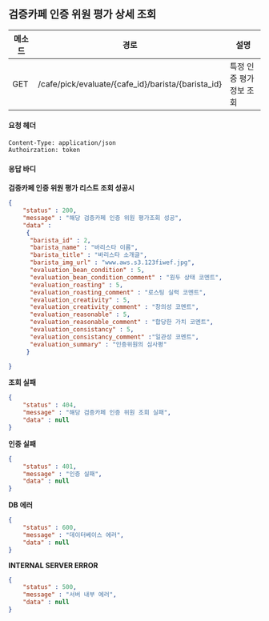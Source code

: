 ## 검증카페 인증 위원 평가 상세 조회



| 메소드 | 경로                                               | 설명                     |
| ------ | -------------------------------------------------- | ------------------------ |
| GET    | /cafe/pick/evaluate/{cafe_id}/barista/{barista_id} | 특정 인증 평가 정보 조회 |

#### 요청 헤더

```
Content-Type: application/json
Authoirzation: token
```

#### 응답 바디

**검증카페 인증 위원 평가 리스트 조회 성공시**

```json
{
    "status" : 200,
    "message" : "해당 검증카페 인증 위원 평가조회 성공",
    "data" :
     {
      "barista_id" : 2,
      "barista_name" : "바리스타 이름",
      "barista_title" : "바리스타 소개글",
      "barista_img_url" : "www.aws.s3.123fiwef.jpg",
      "evaluation_bean_condition" : 5,
      "evaluation_bean_condition_comment" : "원두 상태 코멘트",
      "evaluation_roasting" : 5,
      "evaluation_roasting_comment" : "로스팅 실력 코멘트",
      "evaluation_creativity" : 5,
      "evaluation_creativity_comment" : "창의성 코멘트",
      "evaluation_reasonable" : 5,      
      "evaluation_reasonable_comment" : "합당한 가치 코멘트",
      "evaluation_consistancy" : 5,
      "evaluation_consistancy_comment" :"일관성 코멘트",
      "evaluation_summary" : "인증위원의 심사평"
     }

}
```

**조회 실패**

```json
{
    "status" : 404,
    "message" : "해당 검증카페 인증 위원 조회 실패",
    "data" : null
}
```

**인증 실패**

```json
{
    "status" : 401,
    "message" : "인증 실패",
    "data" : null
}
```

**DB 에러**

```json
{
    "status" : 600,
    "message" : "데이터베이스 에러",
    "data" : null
}
```

**INTERNAL SERVER ERROR**

```json
{
    "status" : 500,
    "message" : "서버 내부 에러",
    "data" : null
}
```